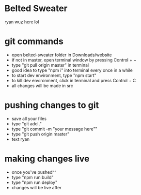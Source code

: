 # Belted Sweater

ryan wuz here lol

# git commands
-  open belted-sweater folder in Downloads/website
- if not in master, open terminal window by pressing Control + ~
- type "git pull origin master" in terminal
- good idea to type "npm i" into terminal every once in a while
- to start dev environment, type  "npm start"
- to kill dev environment, click in terminal and press Control + C
- all changes will be made in src


# pushing changes to git
- save all your files
- type "git add ."
- type "git commit -m "your message here""
- type "git push origin master"
- text ryan

# making changes live
- once you've pushed^^
- type "npm run build"
- type "npm run deploy"
- changes will be live after